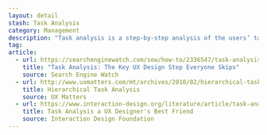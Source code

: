 ```yaml
---
layout: detail
stash: Task Analysis
category: Management
description: "Task analysis is a step-by-step analysis of the users’ task, from their perspective."
tag:
article:
  - url: https://searchenginewatch.com/sew/how-to/2336547/task-analysis-the-key-ux-design-step-everyone-skips
    title: "Task Analysis: The Key UX Design Step Everyone Skips"
    source: Search Engine Watch
  - url: http://www.uxmatters.com/mt/archives/2010/02/hierarchical-task-analysis.php
    title: Hierarchical Task Analysis
    source: UX Matters
  - url: https://www.interaction-design.org/literature/article/task-analysis-a-ux-designer-s-best-friend
    title: Task Analysis a UX Designer's Best Friend
    source: Interaction Design Foundation
---
```

